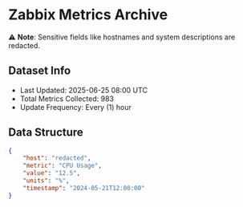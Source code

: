 # Zabbix Metrics Archive

⚠️ **Note**: Sensitive fields like hostnames and system descriptions are redacted.

## Dataset Info
- Last Updated: 2025-06-25 08:00 UTC
- Total Metrics Collected: 983
- Update Frequency: Every (1) hour

## Data Structure
```json
{
    "host": "redacted",
    "metric": "CPU Usage",
    "value": "12.5",
    "units": "%",
    "timestamp": "2024-05-21T12:00:00"
}
```
